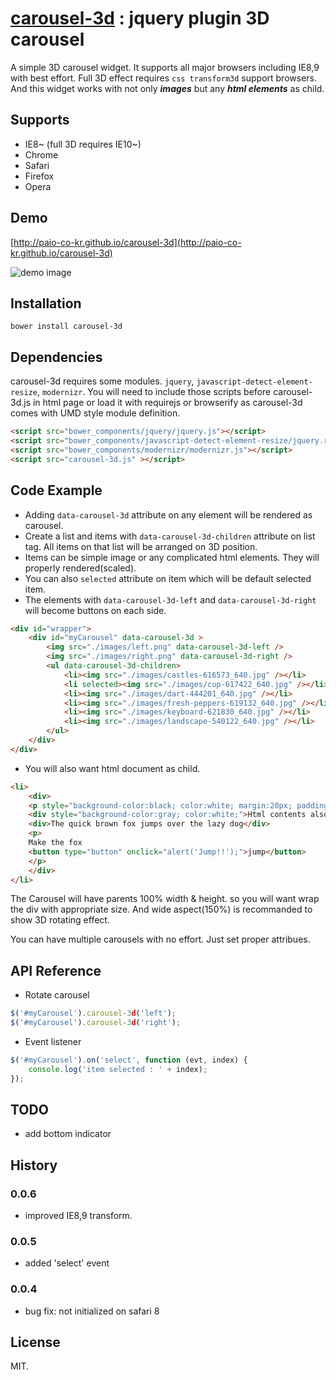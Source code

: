 # [carousel-3d](http://paio-co-kr.github.io/carousel-3d) : jquery plugin 3D carousel

A simple 3D carousel widget.
It supports all major browsers including IE8,9 with best effort. Full 3D effect requires `css transform3d` support browsers. 
And this widget works with not only _**images**_ but any _**html elements**_ as child.

## Supports
* IE8~ (full 3D requires IE10~)
* Chrome
* Safari
* Firefox
* Opera

## Demo

[http://paio-co-kr.github.io/carousel-3d](http://paio-co-kr.github.io/carousel-3d)

![demo image](http://paio-co-kr.github.io/carousel-3d/images/recent_browser.png)

## Installation

`bower install carousel-3d`

## Dependencies
carousel-3d requires some modules. `jquery`, `javascript-detect-element-resize`, `modernizr`.
You will need to include those scripts before carousel-3d.js in html page or load it with requirejs or browserify as carousel-3d comes with UMD style module definition.
```html
<script src="bower_components/jquery/jquery.js"></script>
<script src="bower_components/javascript-detect-element-resize/jquery.resize.js"></script>
<script src="bower_components/modernizr/modernizr.js"></script>
<script src="carousel-3d.js" ></script>
```

## Code Example
* Adding `data-carousel-3d` attribute on any element will be rendered as carousel.
* Create a list and items with `data-carousel-3d-children` attribute on list tag. All items on that list will be arranged on 3D position.
* Items can be simple image or any complicated html elements. They will properly rendered(scaled).
* You can also `selected` attribute on item which will be default selected item.
* The elements with `data-carousel-3d-left` and `data-carousel-3d-right` will become buttons on each side.

```html
<div id="wrapper">
    <div id="myCarousel" data-carousel-3d >
        <img src="./images/left.png" data-carousel-3d-left />
        <img src="./images/right.png" data-carousel-3d-right />
        <ul data-carousel-3d-children>
            <li><img src="./images/castles-616573_640.jpg" /></li>
            <li selected><img src="./images/cup-617422_640.jpg" /></li>
            <li><img src="./images/dart-444201_640.jpg" /></li>
            <li><img src="./images/fresh-peppers-619132_640.jpg" /></li>
            <li><img src="./images/keyboard-621830_640.jpg" /></li>
            <li><img src="./images/landscape-540122_640.jpg" /></li>
        </ul>
    </div>
</div>
```

* You will also want html document as child.

```html
<li>
    <div>
    <p style="background-color:black; color:white; margin:20px; padding:20px;">A simple html child</p>
    <div style="background-color:gray; color:white;">Html contents also works ok!!!</div>
    <div>The quick brown fox jumps over the lazy dog</div>
    <p>
    Make the fox
    <button type="button" onclick="alert('Jump!!');">jump</button>
    </p>
    </div>
</li>
```
The Carousel will have parents 100% width & height. so you will want wrap the div with appropriate size. And wide aspect(150%) is recommanded to show 3D rotating effect.

You can have multiple carousels with no effort. Just set proper attribues.
## API Reference
* Rotate carousel
```javascript
$('#myCarousel').carousel-3d('left');
$('#myCarousel').carousel-3d('right');
```
* Event listener
```javascript
$('#myCarousel').on('select', function (evt, index) {
    console.log('item selected : ' + index);
});
```


## TODO
* add bottom indicator

## History
### 0.0.6
* improved IE8,9 transform.

### 0.0.5
* added 'select' event

### 0.0.4
* bug fix: not initialized on safari 8
 

## License

MIT.
